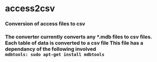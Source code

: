 access2csv
==========

<h3>Conversion of access files to csv<h3>
The converter currently converts any *.mdb files to csv files. Each table of data is converted to a csv file
This file has a dependancy of the following involved
<br>
<code>mdbtools: sudo apt-get install mdbtools</code>
<br>